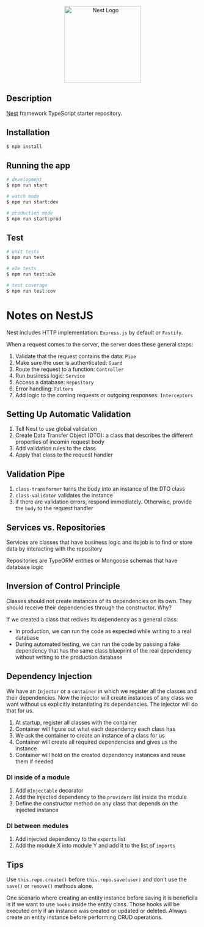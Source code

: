 <p align="center">
  <a href="http://nestjs.com/" target="blank"><img src="https://nestjs.com/img/logo-small.svg" width="200" alt="Nest Logo" /></a>
</p>

[circleci-image]: https://img.shields.io/circleci/build/github/nestjs/nest/master?token=abc123def456
[circleci-url]: https://circleci.com/gh/nestjs/nest

## Description

[Nest](https://github.com/nestjs/nest) framework TypeScript starter repository.

## Installation

```bash
$ npm install
```

## Running the app

```bash
# development
$ npm run start

# watch mode
$ npm run start:dev

# production mode
$ npm run start:prod
```

## Test

```bash
# unit tests
$ npm run test

# e2e tests
$ npm run test:e2e

# test coverage
$ npm run test:cov
```

# Notes on NestJS

Nest includes HTTP implementation: `Express.js` by default or `Fastify`.

When a request comes to the server, the server does these general steps:

1. Validate that the request contains the data: `Pipe`
2. Make sure the user is authenticated: `Guard`
3. Route the request to a function: `Controller`
4. Run business logic: `Service`
5. Access a database: `Repository`
6. Error handling: `Filters`
7. Add logic to the coming requests or outgoing responses: `Interceptors`

## Setting Up Automatic Validation

1. Tell Nest to use global validation
2. Create Data Transfer Object (DTO): a class that describes the different properties of incomin request body
3. Add validation rules to the class
4. Apply that class to the request handler

## Validation Pipe

1. `class-transformer` turns the body into an instance of the DTO class
2. `class-validator` validates the instance
3. if there are validation errors, respond immediately. Otherwise, provide the `body` to the request handler

## Services vs. Repositories

Services are classes that have business logic and its job is to find or store data by interacting with the repository

Repositories are TypeORM entities or Mongoose schemas that have database logic

## Inversion of Control Principle

Classes should not create instances of its dependencies on its own. They should receive their dependencies through the constructor. Why?

If we created a class that recives its dependency as a general class:

- In production, we can run the code as expected while writing to a real database
- During automated testing, we can run the code by passing a fake dependency that has the same class blueprint of the real dependency without writing to the production database

## Dependency Injection

We have an `Injector` or a `container` in which we register all the classes and their dependencies. Now the injector will create instances of any class we want without us explicitly instantiating its dependencies. The injector will do that for us.

1. At startup, register all classes with the container
2. Container will figure out what each dependency each class has
3. We ask the container to create an instance of a class for us
4. Container will create all required dependencies and gives us the instance
5. Container will hold on the created dependency instances and reuse them if needed

### DI inside of a module

1. Add `@Injectable` decorator
2. Add the injected dependency to the `providers` list inside the module
3. Define the constructor method on any class that depends on the injected instance

### DI between modules

1. Add injected dependency to the `exports` list
2. Add the module X into module Y and add it to the list of `imports`

## Tips

Use `this.repo.create()` before `this.repo.save(user)` and don't use the `save()` or `remove()` methods alone.

One scenario where creating an entity instance before saving it is beneficila is if we want to use `hooks` inside the entity class. Those hooks will be executed only if an instance was created or updated or deleted. Always create an entity instance before performing CRUD operations.
